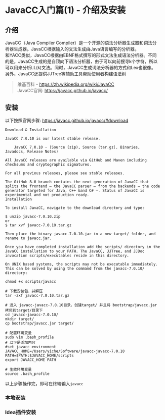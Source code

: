 # JavaCC入门篇(1) - 介绍及安装

## 介绍
JavaCC（Java Compiler Compiler）是一个开源的语法分析器生成器和词法分析器生成器。JavaCC根据输入的文法生成由Java语言编写的分析器。    
和YACC类似，JavaCC根据由EBNF格式撰写的形式文法生成语法分析器。不同的是，JavaCC生成的是自顶向下语法分析器，由于可以向前搜寻k个字符，所以可以用来分析LL(k)文法。同时，JavaCC生成词法分析器的方式和Lex也很像。 
另外，JavaCC还提供JJTree等辅助工具帮助使用者构建语法树  

>维基百科 - https://zh.wikipedia.org/wiki/JavaCC  
JavaCC官网: https://javacc.github.io/javacc/


## 安装
以下按照官网步骤: https://javacc.github.io/javacc/#download 
```
Download & Installation

JavaCC 7.0.10 is our latest stable release.

    JavaCC 7.0.10 - (Source (zip), Source (tar.gz), Binaries, Javadocs, Release Notes)

All JavaCC releases are available via GitHub and Maven including checksums and cryptographic signatures.

For all previous releases, please see stable releases.

The GitHub 8.0 branch contains the next generation of JavaCC that splits the frontend – the JavaCC parser – from the backends – the code generator targeted for Java, C++ &and C# –. Status of JavaCC is experimental and not production ready.
Installation

To install JavaCC, navigate to the download directory and type:

$ unzip javacc-7.0.10.zip
or
$ tar xvf javacc-7.0.10.tar.gz

Then place the binary javacc-7.0.10.jar in a new target/ folder, and rename to javacc.jar.

Once you have completed installation add the scripts/ directory in the JavaCC installation to your PATH. The JavaCC, JJTree, and JJDoc invocation scripts/executables reside in this directory.

On UNIX based systems, the scripts may not be executable immediately. This can be solved by using the command from the javacc-7.0.10/ directory:

chmod +x scripts/javacc
```

```shell
# 下载安装包，并解压
tar -zxf javacc-7.0.10.tar.gz   

# 进入 javacc-javacc-7.0.10目录，创建target/ 并且将 bootstrap/javacc.jar 拷贝到target/目录下 
cd javacc-javacc-7.0.10/
mkdir target/
cp bootstrap/javacc.jar target/

# 配置环境变量 
sudo vim .bash_profile
# 以下是添加内容
#set javacc environment
JAVACC_HOME=/Users/yiche/Software/javacc-javacc-7.0.10
PATH=$PATH:$JAVACC_HOME/scripts
export JAVACC_HOME PATH

# 生效环境变量
source .bash_profile
``` 

以上步骤操作完，即可在终端输入`javacc` 

### 本地安装

### Idea插件安装
